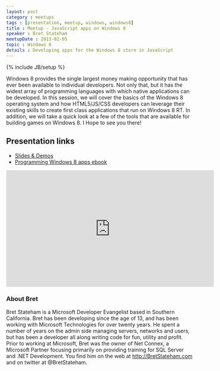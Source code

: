 ```yaml
---
layout: post
category : meetups
tags : [presentation, meetup, windows, windows8]
title : Meetup - JavaScript apps on Windows 8
speaker : Bret Stateham
meetupDate : 2013-02-05
topic : Windows 8
details : Developing apps for the Windows 8 store in JavaScript
---
```

{% include JB/setup %}

Windows 8 provides the single largest money making opportunity that has ever been available to individual developers.
Not only that, but it has the widest array of programming languages with which native applications can be developed.
In this session, we will cover the basics of the Windows 8 operating system and how HTML5/JS/CSS developers can
leverage their existing skills to create first class applications that run on Windows 8 RT.  In addition, we will
take a quick look at a few of the tools that are available for building games on Windows 8.  I Hope to see you there!

## Presentation links

- [Slides & Demos](http://aka.ms/130205sdjs)
- [Programming Windows 8 apps ebook](http://blogs.msdn.com/b/microsoft_press/archive/2012/10/29/free-ebook-programming-windows-8-apps-with-html-css-and-javascript.aspx)

<iframe src="http://www.youtube.com/embed/X3Kldqju_Jw" frameborder="0" style="width:560px;height:315px">ignore</iframe>

### About Bret

Bret Stateham is a Microsoft Developer Evangelist based in Southern California.
Bret has been developing since the age of 13, and has been working with Microsoft
Technologies for over twenty years. He spent a number of years on the admin side
managing servers, networks and users, but has been a developer all along writing
code for fun, utility and profit. Prior to working at Microsoft, Bret was the owner
of Net Connex, a Microsoft Partner focusing primarily on providing training for
SQL Server and .NET Development. You find him on the web at http://BretStateham.com
and on twitter at @BretStateham.
